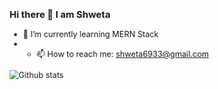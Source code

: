 ### Hi there 👋 I am Shweta

- 🌱 I’m currently learning MERN Stack
- - 📫 How to reach me: shweta6933@gmail.com
<!--
**Shweta-dogra/Shweta-dogra** is a ✨ _special_ ✨ repository because its `README.md` (this file) appears on your GitHub profile.

Here are some ideas to get you started:


-  🔭 I’m currently learning ...
- 👯 I’m looking to collaborate on ...
- 🤔 I’m looking for help with ...
- 💬 Ask me about ...

- 😄 Pronouns: ...
- ⚡ Fun fact: ...
-->

![Github stats](https://github-readme-stats.vercel.app/api?username=Shweta-dogra&theme=highcontrast&show_icons=true&count_private=true)
